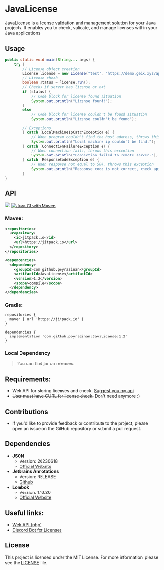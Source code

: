 # JavaLicense

JavaLicense is a license validation and management solution for your Java projects. It enables you to check, validate, and manage licenses within your Java applications.

## Usage
```java
public static void main(String... args) {
    try {
        // License object creation
        License license = new License("test", "https://demo.geik.xyz/api/plugin/check.php?plugin={product}&ip={ip}");
        // License check
        boolean status = license.run();
        // Checks if server has license or not
        if (status) {
            // Code block for license found situation
            System.out.println("License found!");
        }
        else
            // Code block for license couldn't be found situation
            System.out.println("License couldn't be found");

        // Exceptions
        } catch (LocalMachineIpCatchException e) {
            // When program couldn't find the host address, throws this exception
            System.out.println("Local machine ip couldn't be find.");
        } catch (ConnectionFailureException e) {
            // When connection fails, throws this exception
            System.out.println("Connection failed to remote server.");
        } catch (ResponseCodeException e) {
            // When response not equal to 500, throws this exception
            System.out.println("Response code is not correct, check api server!");
        }
}
```

## API
[![](https://jitpack.io/v/poyrazinan/JavaLicense.svg)](https://jitpack.io/#poyrazinan/JavaLicense)
[![Java CI with Maven](https://github.com/poyrazinan/JavaLicense/actions/workflows/maven.yml/badge.svg)](https://github.com/poyrazinan/JavaLicense/actions/workflows/maven.yml)
### Maven:
```xml
<repositories>
  <repository>
    <id>jitpack.io</id>
    <url>https://jitpack.io</url>
  </repository>
</repositories>

<dependencies>
  <dependency>
    <groupId>com.github.poyrazinan</groupId>
    <artifactId>JavaLicense</artifactId>
    <version>1.2</version>
    <scope>compile</scope>
  </dependency>
</dependencies>
```
### Gradle:
```
repositories {
  maven { url 'https://jitpack.io' }
}

dependencies {
  implementation 'com.github.poyrazinan:JavaLicense:1.2'
}
```

### Local Dependency
> You can find jar on releases.

## Requirements:

* Web API for storing licenses and check. [Suggest you my api](https://github.com/poyrazinan/license-web-api)
* ~~User must have CURL for license check.~~ Don't need anymore :) 

## Contributions

- If you'd like to provide feedback or contribute to the project, please open an issue on the GitHub repository or submit a pull request.


## Dependencies

- **JSON**
  - Version: 20230618
  - [Official Website](https://www.json.org/json-en.html)
- **Jetbrains Annotations**
  - Version: RELEASE
  - [Github](https://github.com/JetBrains/java-annotations)
- **Lombok**
  - Version: 1.18.26
  - [Official Website](https://projectlombok.org/)

## Useful links:
* [Web API (php)](https://github.com/poyrazinan/license-web-api)
* [Discord Bot for Licenses](https://github.com/poyrazinan/GeikPlugins-Discord-Bot)

## License

This project is licensed under the MIT License. For more information, please see the [LICENSE](LICENSE) file.